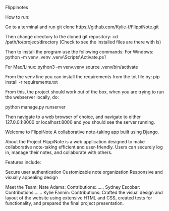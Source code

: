 Flippinotes

How to run:

Go to a terminal and run
git clone https://github.com/Kylie-f/FlippiNote.git

Then change directory to the cloned git repository:
cd /path/to/project/directory
(Check to see the installed files are there with ls)

Then to install the program use the following commands:
For Windows:
python -m venv .venv
.venv\Scripts\Activate.ps1

For Mac/Linux:
python3 -m venv.venv
source .venv/bin/activate

From the venv line you can install the requirements from the txt file by:
pip install -r requirements.txt

From this, the project should work out of the box, when you are trying to run the webserver locally, do:

python manage.py runserver

Then navigate to a web browser of choice, and navigate to either 127.0.0.1:8000 or localhost:8000 and you should see the server running.

Welcome to FlippiNote
A collaborative note-taking app built using Django.

About the Project
FlippiNote is a web application designed to make collaborative note-taking efficient and user-friendly. Users can securely log in, manage their notes, and collaborate with others.

Features include:

Secure user authentication
Customizable note organization
Responsive and visually appealing design

Meet the Team:
  Nate Adams: 
    Contributions:......
  Sydney Escobar: 
    Contributions:......
 Kylie Fannin: 
    Contributions: Crafted the visual design and layout of the website using extensive HTML and CSS, created tests for functionality, and prepared the final project presentation.
